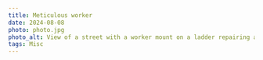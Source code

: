 ```yaml
---
title: Meticulous worker
date: 2024-08-08
photo: photo.jpg
photo_alt: View of a street with a worker mount on a ladder repairing a building
tags: Misc
---
```

